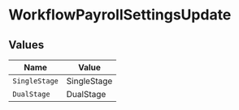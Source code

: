 # WorkflowPayrollSettingsUpdate


## Values

| Name          | Value         |
| ------------- | ------------- |
| `SingleStage` | SingleStage   |
| `DualStage`   | DualStage     |